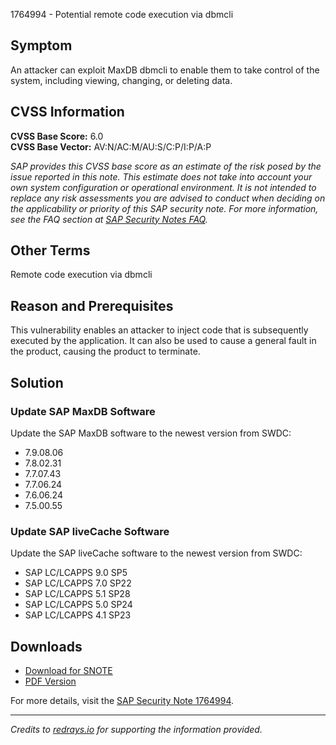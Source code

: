1764994 - Potential remote code execution via dbmcli

## Symptom
An attacker can exploit MaxDB dbmcli to enable them to take control of the system, including viewing, changing, or deleting data.

## CVSS Information
**CVSS Base Score:** 6.0  
**CVSS Base Vector:** AV:N/AC:M/AU:S/C:P/I:P/A:P

*SAP provides this CVSS base score as an estimate of the risk posed by the issue reported in this note. This estimate does not take into account your own system configuration or operational environment. It is not intended to replace any risk assessments you are advised to conduct when deciding on the applicability or priority of this SAP security note. For more information, see the FAQ section at [SAP Security Notes FAQ](https://me.sap.com/securitynotes).*

## Other Terms
Remote code execution via dbmcli

## Reason and Prerequisites
This vulnerability enables an attacker to inject code that is subsequently executed by the application. It can also be used to cause a general fault in the product, causing the product to terminate.

## Solution
### Update SAP MaxDB Software
Update the SAP MaxDB software to the newest version from SWDC:
- 7.9.08.06
- 7.8.02.31
- 7.7.07.43
- 7.7.06.24
- 7.6.06.24
- 7.5.00.55

### Update SAP liveCache Software
Update the SAP liveCache software to the newest version from SWDC:
- SAP LC/LCAPPS 9.0 SP5
- SAP LC/LCAPPS 7.0 SP22
- SAP LC/LCAPPS 5.1 SP28
- SAP LC/LCAPPS 5.0 SP24
- SAP LC/LCAPPS 4.1 SP23

## Downloads
- [Download for SNOTE](https://notesdownloads.sap.com/note/0040000017504442017)
- [PDF Version](https://userapps.support.sap.com/sap/support/sfm/notes/print/0001764994?language=en-US&token=F46ADEE24C643BBF5F8CCD7FD5E031C5)

For more details, visit the [SAP Security Note 1764994](https://me.sap.com/notes/1764994).

---

*Credits to [redrays.io](https://redrays.io) for supporting the information provided.*